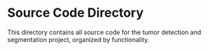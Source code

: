# Source Code Directory

This directory contains all source code for the tumor detection and segmentation project, organized by functionality.
